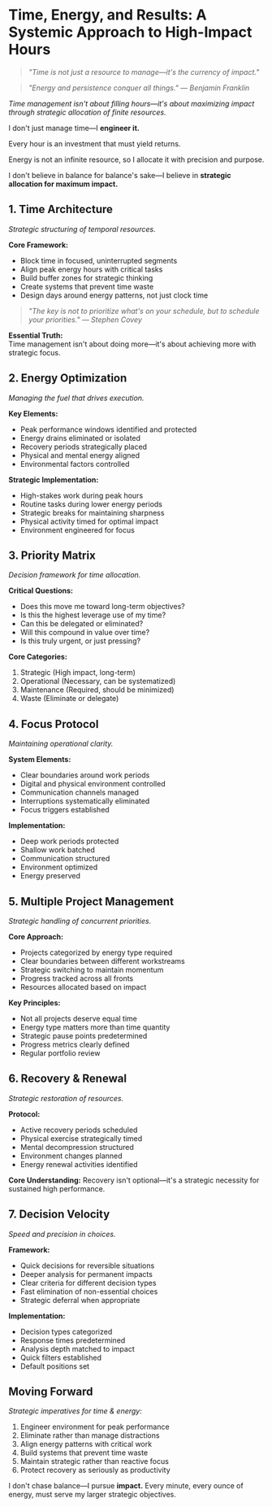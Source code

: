 # Time, Energy, and Results: A Systemic Approach to High-Impact Hours

> *"Time is not just a resource to manage—it's the currency of impact."*

> *"Energy and persistence conquer all things." — Benjamin Franklin*

*Time management isn't about filling hours—it's about maximizing impact through strategic allocation of finite resources.*

I don't just manage time—I **engineer it.**

Every hour is an investment that must yield returns.

Energy is not an infinite resource, so I allocate it with precision and purpose.

I don't believe in balance for balance's sake—I believe in **strategic allocation for maximum impact.**

## 1. Time Architecture

*Strategic structuring of temporal resources.*

**Core Framework:**
- Block time in focused, uninterrupted segments
- Align peak energy hours with critical tasks
- Build buffer zones for strategic thinking
- Create systems that prevent time waste
- Design days around energy patterns, not just clock time

> *"The key is not to prioritize what's on your schedule, but to schedule your priorities." — Stephen Covey*

**Essential Truth:**  
Time management isn't about doing more—it's about achieving more with strategic focus.

## 2. Energy Optimization

*Managing the fuel that drives execution.*

**Key Elements:**
- Peak performance windows identified and protected
- Energy drains eliminated or isolated
- Recovery periods strategically placed
- Physical and mental energy aligned
- Environmental factors controlled

**Strategic Implementation:**
- High-stakes work during peak hours
- Routine tasks during lower energy periods
- Strategic breaks for maintaining sharpness
- Physical activity timed for optimal impact
- Environment engineered for focus

## 3. Priority Matrix

*Decision framework for time allocation.*

**Critical Questions:**
- Does this move me toward long-term objectives?
- Is this the highest leverage use of my time?
- Can this be delegated or eliminated?
- Will this compound in value over time?
- Is this truly urgent, or just pressing?

**Core Categories:**
1. Strategic (High impact, long-term)
2. Operational (Necessary, can be systematized)
3. Maintenance (Required, should be minimized)
4. Waste (Eliminate or delegate)

## 4. Focus Protocol

*Maintaining operational clarity.*

**System Elements:**
- Clear boundaries around work periods
- Digital and physical environment controlled
- Communication channels managed
- Interruptions systematically eliminated
- Focus triggers established

**Implementation:**
- Deep work periods protected
- Shallow work batched
- Communication structured
- Environment optimized
- Energy preserved

## 5. Multiple Project Management

*Strategic handling of concurrent priorities.*

**Core Approach:**
- Projects categorized by energy type required
- Clear boundaries between different workstreams
- Strategic switching to maintain momentum
- Progress tracked across all fronts
- Resources allocated based on impact

**Key Principles:**
- Not all projects deserve equal time
- Energy type matters more than time quantity
- Strategic pause points predetermined
- Progress metrics clearly defined
- Regular portfolio review

## 6. Recovery & Renewal

*Strategic restoration of resources.*

**Protocol:**
- Active recovery periods scheduled
- Physical exercise strategically timed
- Mental decompression structured
- Environment changes planned
- Energy renewal activities identified

**Core Understanding:**
Recovery isn't optional—it's a strategic necessity for sustained high performance.

## 7. Decision Velocity

*Speed and precision in choices.*

**Framework:**
- Quick decisions for reversible situations
- Deeper analysis for permanent impacts
- Clear criteria for different decision types
- Fast elimination of non-essential choices
- Strategic deferral when appropriate

**Implementation:**
- Decision types categorized
- Response times predetermined
- Analysis depth matched to impact
- Quick filters established
- Default positions set

## Moving Forward

*Strategic imperatives for time & energy:*

1. Engineer environment for peak performance
2. Eliminate rather than manage distractions
3. Align energy patterns with critical work
4. Build systems that prevent time waste
5. Maintain strategic rather than reactive focus
6. Protect recovery as seriously as productivity

I don't chase balance—I pursue **impact.** Every minute, every ounce of energy, must serve my larger strategic objectives.